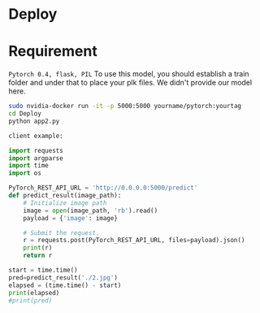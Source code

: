 # Deploy

# Requirement
```Pytorch 0.4, flask, PIL```
To use this model, you should establish a train folder and under that to place your plk files. We didn't provide our model here.

```sh
sudo nvidia-docker run -it -p 5000:5000 yourname/pytorch:yourtag 
cd Deploy
python app2.py
```
   
```python
client example:

import requests
import argparse
import time
import os

PyTorch_REST_API_URL = 'http://0.0.0.0:5000/predict'
def predict_result(image_path):
    # Initialize image path
    image = open(image_path, 'rb').read()
    payload = {'image': image}

    # Submit the request.
    r = requests.post(PyTorch_REST_API_URL, files=payload).json()
    print(r)
    return r

start = time.time()
pred=predict_result('./2.jpg')
elapsed = (time.time() - start)
print(elapsed)
#print(pred)
```
